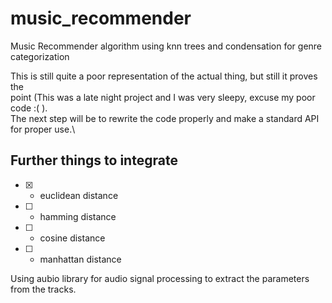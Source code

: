 # music_recommender
Music Recommender algorithm using knn trees and condensation for genre categorization

This is still quite a poor representation of the actual thing, but still it proves the\
point (This was a late night project and I was very sleepy, excuse my poor code :( ).\
The next step will be to rewrite the code properly and make a standard API for proper use.\

## Further things to integrate
- [x] - euclidean distance
- [ ] - hamming distance
- [ ] - cosine distance
- [ ] - manhattan distance

Using aubio library for audio signal processing to extract the parameters from the tracks.
